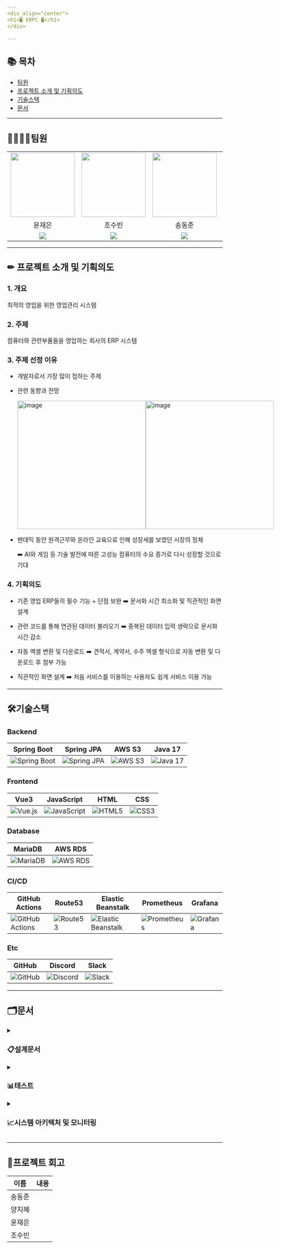 ```yaml
---
<div align="center">
<h1>🖥 ERPC 🖥</h1>
</div>

---
```

## 📚 목차
  - [팀원](#팀원)
  - [프로젝트 소개 및 기획의도](#-프로젝트-소개-및-기획의도) 
  - [기술스택](#기술스택)
  - [문서](#문서)

---
## 👨‍👨‍👦‍👦팀원
<div style="display: flex; justify-content: center;">
  <table style="margin: 0 auto; text-align: center;">
    <tr>
      <td><img src="https://github.com/beyond-sw-camp/be04-final-team06-ERPC/assets/71023617/75edf6b2-ecb1-46b6-a4be-ae24f8a45756" height=150 width=150/></td>
      <td><img src="https://github.com/beyond-sw-camp/be04-final-team06-ERPC/assets/71023617/7b351752-aeb0-4525-bd25-168bd694741f" height=150 width=150/></td>
      <td><img src="https://github.com/beyond-sw-camp/be04-final-team06-ERPC/assets/71023617/08e4faa5-89cd-47e6-b4fb-62e19a582939" height=150 width=150/></td>
      <td><img src="https://github.com/beyond-sw-camp/be04-final-team06-ERPC/assets/71023617/ec7e609b-e780-488b-a132-119f3bfa4440" height=150 width=150/></td>
    </tr>
    <tr>
      <td>윤재은</td>
      <td>조수빈</td>
      <td>송동준</td>
      <td>양지혜</td>
    </tr>
    <tr>
      <td><a href="https://github.com/yunjaeeun"><img src="https://img.shields.io/badge/Github-Link-181717?logo=Github"></a></td>
      <td><a href="https://github.com/chosoobin37"><img src="https://img.shields.io/badge/Github-Link-181717?logo=Github"></a></td>
      <td><a href="https://github.com/dongjunsong"><img src="https://img.shields.io/badge/Github-Link-181717?logo=Github"></a></td>
      <td><a href="https://github.com/Jihye1101"><img src="https://img.shields.io/badge/Github-Link-181717?logo=Github"></a></td>
    </tr>
  </table>
</div>

---
## ✏ 프로젝트 소개 및 기획의도

### 1. 개요
최적의 영업을 위한 영업관리 시스템

### 2. 주제 
컴퓨터와 관련부품들을 영업하는 회사의 ERP 시스템

### 3. 주제 선정 이유
* 개발자로서 가장 많이 접하는 주제
  
* 관련 동향과 전망
  <div style="display: flex; justify-content: space-between;">
  <img src="https://github.com/beyond-sw-camp/be04-final-team06-ERPC/assets/71023617/1c4ded56-994c-4d90-8a15-c7c77d571c28" width="300" alt="image">
  <img src="https://github.com/beyond-sw-camp/be04-final-team06-ERPC/assets/71023617/5d0a3157-fd9b-4de2-bae4-7a206379ad5b" width="300" alt="image">
</div>

* 팬데믹 동안 원격근무와 온라인 교육으로 인해 성장세를 보였던 시장의 정체 <br>

  ➡️ AI와 게임 등 기술 발전에 따른 고성능 컴퓨터의 수요 증가로 다시 성장할 것으로 기대

### 4. 기획의도
* 기존 영업 ERP들의 필수 기능 + 단점 보완 ➡️ 문서화 시간 최소화 및 직관적인 화면 설계
  
* 관련 코드를 통해 연관된 데이터 불러오기 ➡️ 중복된 데이터 입력 생략으로 문서화 시간 감소
  
* 자동 엑셀 변환 및 다운로드 ➡️ 견적서, 계약서, 수주 엑셀 형식으로 자동 변환 및 다운로드 후 첨부 가능

* 직관적인 화면 설계 ➡️ 처음 서비스를 이용하는 사용자도 쉽게 서비스 이용 가능

---
## 🛠기술스택
<h3>Backend</h3>

| Spring Boot | Spring JPA | AWS S3 | Java 17 |
| --- | --- | --- | --- |
| ![Spring Boot](https://img.shields.io/badge/springboot-%236DB33F.svg?style=for-the-badge&logo=springboot&logoColor=white) | ![Spring JPA](https://img.shields.io/badge/Spring%20Data%20JPA-%236DB33F.svg?style=for-the-badge&logo=spring&logoColor=white) | ![AWS S3](https://img.shields.io/badge/Amazon%20S3-569A31?style=for-the-badge&logo=amazonaws&logoColor=white) | ![Java 17](https://img.shields.io/badge/Java-17-007396?style=for-the-badge&logo=java&logoColor=white) |

<h3>Frontend</h3>

| Vue3 | JavaScript | HTML | CSS |
| --- | --- | --- | --- |
| ![Vue.js](https://img.shields.io/badge/vuejs-%2335495e.svg?style=for-the-badge&logo=vuedotjs&logoColor=%234FC08D) | ![JavaScript](https://img.shields.io/badge/javascript-%23323330.svg?style=for-the-badge&logo=javascript&logoColor=%23F7DF1E) | ![HTML5](https://img.shields.io/badge/html5-%23E34F26.svg?style=for-the-badge&logo=html5&logoColor=white) | ![CSS3](https://img.shields.io/badge/css3-%231572B6.svg?style=for-the-badge&logo=css3&logoColor=white) |

<h3>Database</h3>

| MariaDB | AWS RDS |
| --- | --- |
| ![MariaDB](https://img.shields.io/badge/MariaDB-003545?style=for-the-badge&logo=mariadb&logoColor=white) | ![AWS RDS](https://img.shields.io/badge/Amazon%20RDS-527FFF?style=for-the-badge&logo=amazonrds&logoColor=white) |

<h3>CI/CD</h3>

| GitHub Actions | Route53 | Elastic Beanstalk | Prometheus | Grafana |
| --- | --- | --- | --- | --- |
| ![GitHub Actions](https://img.shields.io/badge/GitHub_Actions-2088FF?style=for-the-badge&logo=github-actions&logoColor=white) | ![Route53](https://img.shields.io/badge/Amazon%20Route53-4B8EC6?style=for-the-badge&logo=amazonroute53&logoColor=white) | ![Elastic Beanstalk](https://img.shields.io/badge/AWS%20Elastic%20Beanstalk-%23FF9900?style=for-the-badge&logo=aws-elastic-beanstalk&logoColor=white) | ![Prometheus](https://img.shields.io/badge/Prometheus-%233E3E3E.svg?style=for-the-badge&logo=prometheus&logoColor=white) | ![Grafana](https://img.shields.io/badge/Grafana-%23F46800.svg?style=for-the-badge&logo=grafana&logoColor=white) |

<h3>Etc</h3>

| GitHub | Discord | Slack |
| --- | --- | --- |
| ![GitHub](https://img.shields.io/badge/GitHub-181717?style=for-the-badge&logo=github&logoColor=white) | ![Discord](https://img.shields.io/badge/Discord-7289DA?style=for-the-badge&logo=discord&logoColor=white) | ![Slack](https://img.shields.io/badge/Slack-4A154B?style=for-the-badge&logo=slack&logoColor=white) |


---
## 🗂문서

<details>
  <summary><h3>📋설계문서</h3></summary>
<details>
  <summary><h4>1. WBS</h4></summary>
  <a href = "https://docs.google.com/spreadsheets/d/17O6hW-91EbhwNmIE26s_ZMHHAI28S691gpfcICxbrkk/edit?usp=sharing">WBS</a>
  <img width="1270" alt="image" src="https://github.com/beyond-sw-camp/be04-final-team06-ERPC/assets/71023617/3a89bcde-4694-4e94-add2-70347bb099a2">
</details>
  
<details>
  <summary><h4>2. 요구사항 명세서</h4></summary>
  <a href= "https://docs.google.com/spreadsheets/d/17O6hW-91EbhwNmIE26s_ZMHHAI28S691gpfcICxbrkk/edit?usp=sharing">요구사항 명세서</a>
  <img width="1178" alt="image" src="https://github.com/beyond-sw-camp/be04-final-team06-ERPC/assets/71023617/e8f0aa6e-4937-4180-9edf-b18815084da7">
</details>

<details>
  <summary><h4>3. DDD</h4></summary>
  
  ![image](https://github.com/beyond-sw-camp/be04-final-team06-ERPC/assets/71023617/f635e785-cff2-421a-89de-3cf62c1af5e2)
  ![image](https://github.com/beyond-sw-camp/be04-final-team06-ERPC/assets/71023617/569bc660-9da4-46ea-9d7f-7cbd88b16b23)
  ![image](https://github.com/beyond-sw-camp/be04-final-team06-ERPC/assets/71023617/5cbefffd-22ad-4814-a164-04c0bb80986d)
  ![image](https://github.com/beyond-sw-camp/be04-final-team06-ERPC/assets/71023617/6b5fc6a7-a3c4-4b56-bf06-80c9a5fa2508)
  ![image](https://github.com/beyond-sw-camp/be04-final-team06-ERPC/assets/71023617/d79186b7-f7b5-41bc-8432-120d34d030bb)
  ![image](https://github.com/beyond-sw-camp/be04-final-team06-ERPC/assets/71023617/58016d4d-fe4e-406c-85da-e0818d30782c)
  ![image](https://github.com/beyond-sw-camp/be04-final-team06-ERPC/assets/71023617/696f35cc-bed8-472d-a7f4-63de40261b55)
  ![image](https://github.com/beyond-sw-camp/be04-final-team06-ERPC/assets/71023617/ed4e6298-df5a-4f16-bb8d-e531c9bba524)
  ![image](https://github.com/beyond-sw-camp/be04-final-team06-ERPC/assets/71023617/7d669ce4-151a-4cce-bb33-860577890a89)
  ![image](https://github.com/beyond-sw-camp/be04-final-team06-ERPC/assets/71023617/191eddd4-f750-4cbd-88c7-583da8a7ad26)
</details>
  
<details>
  <summary><h4>4. ERD</h4></summary>
  <h5>1. 논리 모델링</h5>
  
  ![image](https://github.com/beyond-sw-camp/be04-final-team06-ERPC/assets/71023617/607eddf2-36db-4798-9a6f-b642fbeddb87)
  <h5>2. 물리 모델링</h5>
  
  ![image](https://github.com/beyond-sw-camp/be04-final-team06-ERPC/assets/71023617/d407b761-27f5-4c3e-833a-382881782702)

</details>

<details>
  <summary><h4>5. 화면 설계서</h4></summary>

<details>
<summary><h4>5-1. 로그인 + 내 정보</h4> </summary>
  
![와이어프레임 들](https://github.com/beyond-sw-camp/be04-final-team06-ERPC/assets/113569573/8e5cac5d-6a34-47c7-9bff-26e291c65459)

![와이어프레임 들 (2)](https://github.com/beyond-sw-camp/be04-final-team06-ERPC/assets/113569573/2e3ca30a-220c-4175-9ab0-4a8a0051d0ed)

![이미지 1](https://github.com/beyond-sw-camp/be04-final-team06-ERPC/assets/113569573/49031e60-8600-461e-b4a5-85928c2d9a48)

![이미지 2](https://github.com/beyond-sw-camp/be04-final-team06-ERPC/assets/113569573/88ddc0b6-9530-42e3-816b-5e3ed8be5142)


</details>

<br>
<details>
<summary><h4>5-2.공지사항 관리</h4> </summary>

![와이어프레임 들 (9)](https://github.com/beyond-sw-camp/be04-final-team06-ERPC/assets/113569573/b2c0b401-69d3-403e-8615-d0010514c174)

![와이어프레임 들 (10)](https://github.com/beyond-sw-camp/be04-final-team06-ERPC/assets/113569573/288c68d5-c4f7-403d-8a07-788a6cc2e47e)

![와이어프레임 들 (11)](https://github.com/beyond-sw-camp/be04-final-team06-ERPC/assets/113569573/8233a8a2-cc6d-4c7d-bf8d-61a06df4af0e)

![와이어프레임 들 (12)](https://github.com/beyond-sw-camp/be04-final-team06-ERPC/assets/113569573/67a251a6-9f79-4917-b0a7-9f42f5a52b81)

</details>


<br>
<details>
<summary><h4>5-3. 영업기회 관리</h4> </summary>

![와이어프레임 들 (5)](https://github.com/beyond-sw-camp/be04-final-team06-ERPC/assets/113569573/7b572ad5-875f-460a-98a6-9e3a45fc24d4)

![와이어프레임 들 (6)](https://github.com/beyond-sw-camp/be04-final-team06-ERPC/assets/113569573/903f13d9-d034-4bd3-82b6-ca748c0eefcd)

![와이어프레임 들 (7)](https://github.com/beyond-sw-camp/be04-final-team06-ERPC/assets/113569573/6ea9679e-e60c-4bf0-b3b4-6c05d6b2cab6)


![와이어프레임 들 (8)](https://github.com/beyond-sw-camp/be04-final-team06-ERPC/assets/113569573/bd849cd9-ddbd-43b3-8bff-aad12751d8c1)

</details>

<br>
<details>
<summary><h4>5-4. 품목 관리</h4> </summary>
  
![와이어프레임 들 (3)](https://github.com/beyond-sw-camp/be04-final-team06-ERPC/assets/113569573/4bc14d9c-421a-474e-a306-ff4f9b4aeaaa)

![와이어프레임 들 (4)](https://github.com/beyond-sw-camp/be04-final-team06-ERPC/assets/113569573/d4852f6f-b750-475a-940d-c5554756a176)

</details>
  
<br>
<details>
<summary><h4>5-5. 거래처 관리</h4></summary>
    
![그림2](https://github.com/beyond-sw-camp/be04-final-team06-ERPC/assets/153909291/3a778131-aebf-4ad7-8a71-bb8fc6b927a1)

![그림3](https://github.com/beyond-sw-camp/be04-final-team06-ERPC/assets/153909291/8d95911e-9844-4b3a-a222-7bf676951183)

![그림4](https://github.com/beyond-sw-camp/be04-final-team06-ERPC/assets/153909291/b5e40d7c-7a74-4a58-8e19-12f6f9f76ba8)

![그림5](https://github.com/beyond-sw-camp/be04-final-team06-ERPC/assets/153909291/c2ede112-945f-43d6-959d-78a51691cfb3)

</details>

<br>
<details>
<summary><h4>5-6. 견적서 관리</h4></summary>

![그림6](https://github.com/beyond-sw-camp/be04-final-team06-ERPC/assets/153909291/4f608452-4ece-4b24-90b2-8e8ec33f3ae7)

![그림7](https://github.com/beyond-sw-camp/be04-final-team06-ERPC/assets/153909291/1ed42fb2-c4a3-4986-9f75-38d5ac79556b)

![그림8](https://github.com/beyond-sw-camp/be04-final-team06-ERPC/assets/153909291/e57f9047-4b4f-4033-8b0c-35a494e0aa0e)

![그림9](https://github.com/beyond-sw-camp/be04-final-team06-ERPC/assets/153909291/d804846b-708b-473d-b7c0-2d6d3137518c)

</details>

<br>
<details>
<summary><h4>5-7. 계약서 관리</h4></summary>

![그림10](https://github.com/beyond-sw-camp/be04-final-team06-ERPC/assets/153909291/d85c2316-d4da-4bdb-b110-9cf034879045)

![그림11](https://github.com/beyond-sw-camp/be04-final-team06-ERPC/assets/153909291/3a41a8eb-17c0-4b25-9e56-0ee0403cd6f3)

![그림12](https://github.com/beyond-sw-camp/be04-final-team06-ERPC/assets/153909291/fb9f3353-0bf7-4004-988c-770a8d511243)

![그림13](https://github.com/beyond-sw-camp/be04-final-team06-ERPC/assets/153909291/e27c0f8e-64bf-4dfc-9687-0fa54134a2d8)

</details>

<br>
<details>
<summary><h4>5-8. 수주 관리</h4></summary>

![그림14](https://github.com/beyond-sw-camp/be04-final-team06-ERPC/assets/153909291/edf97edf-891f-4f30-ae0d-fb6aaf6a5955)

![그림15](https://github.com/beyond-sw-camp/be04-final-team06-ERPC/assets/153909291/c1fb9d81-20f6-4dec-a666-258b63840a2d)

![그림16](https://github.com/beyond-sw-camp/be04-final-team06-ERPC/assets/153909291/94e9dfcf-7081-4a6b-bf7f-8c4d0b7b1300)

![그림17](https://github.com/beyond-sw-camp/be04-final-team06-ERPC/assets/153909291/836bc2fb-8453-4422-b5ef-e8eaa0591919)

</details>

<br>
<details>
<summary><h4>5-9. 전표 관리</h4></summary>

![그림18](https://github.com/beyond-sw-camp/be04-final-team06-ERPC/assets/153909291/f804940d-7c3a-421e-889b-09a9afb802c7)

![그림19](https://github.com/beyond-sw-camp/be04-final-team06-ERPC/assets/153909291/63ddd0b7-926c-4a09-8b7e-f7ae60d682be)

</details>

<br>
<details>
<summary><h4>5-10. 실적 관리</h4></summary>

![그림20](https://github.com/beyond-sw-camp/be04-final-team06-ERPC/assets/153909291/be4d5fc1-9b96-4ad3-a549-2dfe6a35c690)

</details>

<br>
<details>
<summary><h4>5-11. 결재 관리</h4></summary>

![그림21](https://github.com/beyond-sw-camp/be04-final-team06-ERPC/assets/153909291/55d7c4c1-4c9e-4bfb-b854-851ecc8435be)

![그림22](https://github.com/beyond-sw-camp/be04-final-team06-ERPC/assets/153909291/4b1b3e87-6d77-4eea-801a-901884d52ff8)

![그림23](https://github.com/beyond-sw-camp/be04-final-team06-ERPC/assets/153909291/31c7d00a-cd97-4279-b54e-9691ae6532f1)

![그림24](https://github.com/beyond-sw-camp/be04-final-team06-ERPC/assets/153909291/0d2b0ec5-f2f1-41d1-b1ae-d7e807ca490d)

</details>

<br>
<details>
<summary><h4>5-12. 관리자 페이지</h4></summary>
  
![사진 3](https://github.com/beyond-sw-camp/be04-final-team06-ERPC/assets/113569573/1b1fe0eb-123a-4bf0-9047-19c2bb465742)

![사진 4](https://github.com/beyond-sw-camp/be04-final-team06-ERPC/assets/113569573/36fe7f26-33b8-4aff-9fd8-845cb503186e)

![사진 5](https://github.com/beyond-sw-camp/be04-final-team06-ERPC/assets/113569573/fea93cb4-2602-4cc4-a1f9-bf51a2152df5)

![권한](https://github.com/beyond-sw-camp/be04-final-team06-ERPC/assets/113569573/2da44c8e-caee-4ed0-96eb-71743dfadf84)

![권한 1](https://github.com/beyond-sw-camp/be04-final-team06-ERPC/assets/113569573/8c2f79eb-d30b-485b-9659-6225e58d55ec)

![권한 2](https://github.com/beyond-sw-camp/be04-final-team06-ERPC/assets/113569573/aa5603c5-349d-48ce-a06d-86de8b23cf75)
  
</details>
  
</details>

<details>
  <summary><h4>6. API 명세서</h4></summary>
  
  [API 명세서](http://erpc-back-ver2-env.eba-3inzi7ji.ap-northeast-2.elasticbeanstalk.com/swagger-ui/index.html#/)
  
  <h5>1-1. 세금계산서, 영업기회</h5>
  <img width="653" alt="image" src="https://github.com/beyond-sw-camp/be04-final-team06-ERPC/assets/71023617/772c46b3-9873-4905-8427-ed795a62fe61">

  <h5>1-2. 영업기회 참고사항, 견적서 참고사항, 견적서</h5>
  <img width="653" alt="image" src="https://github.com/beyond-sw-camp/be04-final-team06-ERPC/assets/71023617/f6d8fc32-45fb-42b3-b971-c90719b6043d">

  <h5>1-3. 수주 참고사항, 수주, 공지사항 댓글, 공지사항</h5>
  <img width="635" alt="image" src="https://github.com/beyond-sw-camp/be04-final-team06-ERPC/assets/71023617/11006561-2fa3-4e85-8fa3-d984dca72cf5">

  <h5>1-4. 사원, 계약서, 결재</h5>
  <img width="641" alt="image" src="https://github.com/beyond-sw-camp/be04-final-team06-ERPC/assets/71023617/9f73eed5-6334-488c-9458-ebf856e3fab0">

  <h5>1-5. 결재, 거래처 참고사항, 거래처</h5>
  <img width="624" alt="image" src="https://github.com/beyond-sw-camp/be04-final-team06-ERPC/assets/71023617/5bea75bc-f9c5-4c1e-8739-3823c9ef0922">

  <h5>1-6. 권한, 출하, 세금계산서 발행, 삭제요청</h5>
  <img width="621" alt="image" src="https://github.com/beyond-sw-camp/be04-final-team06-ERPC/assets/71023617/3dc8eb85-b00d-441c-bbfc-f5d297252986">

  <h5>1-7. 삭제요청, 창고, 실적</h5>
  <img width="622" alt="image" src="https://github.com/beyond-sw-camp/be04-final-team06-ERPC/assets/71023617/7ee25378-e270-4e25-b22c-a1075d8aa1e0">

  <h5>1-8. 실적, 품목, POI</h5>
  <img width="622" alt="image" src="https://github.com/beyond-sw-camp/be04-final-team06-ERPC/assets/71023617/e994ba61-8746-4b23-9aae-51d32dc296e5">
  </details>

<details>
  <summary><h4>7. 업무 흐름도</h4></summary>
  <h5>1-1. 영업관리 업무 흐름도</h5>
  <img width="653" alt="image" src="https://github.com/beyond-sw-camp/be04-final-team06-ERPC/assets/71023617/509f052b-d768-4500-bccf-e7fe15284b36">

  <h5>1-2. ERP 관리자 업무 흐름도</h5>
  <img width="653" alt="image" src=https://github.com/beyond-sw-camp/be04-final-team06-ERPC/assets/71023617/c3dd0923-9dd8-4283-8b5b-89c27c9a9c5c">

  <h5>1-3. 상급자(팀장) 업무 흐름도</h5>
  <img width="635" alt="image" src="https://github.com/beyond-sw-camp/be04-final-team06-ERPC/assets/71023617/34f8dcd2-1628-4a76-a519-f61412053de6">
</details>
</details>
</details>

<details>
  <summary><h3>📊테스트</h3></summary>

  <details>
  <summary><h4>1. 백엔드 단위테스트 결과서</h4></summary>
  
  <img alt="백엔드 테스트 명세서" src="https://github.com/beyond-sw-camp/be04-final-team06-ERPC/assets/153909291/77635e98-3f4d-4118-a070-19cab77b9ffe" width="100%" >

</details>
  
  <details>
  <summary><h4>2. UI/UX 단위 테스트 결과서 및  통합테스트</h4></summary>
<br>
<details>
<summary> <h4>2-1. 로그인</h4> </summary>
<h5>2-1-1. 비밀번호 변경 후 로그인 및 로그아웃</h5> 

![영상1](https://github.com/beyond-sw-camp/be04-final-team06-ERPC/assets/113569573/f4088fda-dffe-4409-b138-3f5856dd187b)

<h5>2-1-2. 내 정보 확인 비밀번호 변경 권한신청</h5>

![2024-06-12 15;24;47](https://github.com/beyond-sw-camp/be04-final-team06-ERPC/assets/113569573/b80b577a-194e-40a1-8b41-6deafca96abd)
</details>
<br>
<details>
<summary> <h4>2-2. 공지사항</h4> </summary>
  
<h5>2-2-1. 공지사항 등록</h5>

![2024-06-12 15;25;58](https://github.com/beyond-sw-camp/be04-final-team06-ERPC/assets/113569573/ccb53b22-6780-4c5b-8cf7-3f1632de4166)

<h5>2-2-2. 댓글 작성 및 삭제</h5>

![2024-06-12 15;27;06](https://github.com/beyond-sw-camp/be04-final-team06-ERPC/assets/113569573/48d61703-9714-471a-bcc6-5e6a1fc77ae5)

<h5>2-2-3. 공지사항 수정</h5>

![2024-06-12 15;28;29](https://github.com/beyond-sw-camp/be04-final-team06-ERPC/assets/113569573/3d9f0808-5947-4556-9adf-1666230941a7)

</details>

<br>
<details>
<summary> <h4>2-3. 품목관리</h4> </summary>

<h5>2-3-1. 품목 목록</h5>

![2024-06-12 15;53;24](https://github.com/beyond-sw-camp/be04-final-team06-ERPC/assets/113569573/1355f400-cb2a-4a7b-97e8-de8902aaaa4a)

<h5>2-3-2. 창고 목록</h5>

![2024-06-12 16;12;43](https://github.com/beyond-sw-camp/be04-final-team06-ERPC/assets/113569573/ab8eae5f-e095-4bfd-a1ff-c07bcfbe87cf)

</details>

<br>
<details>
<summary> <h4>2-4. 영업기회</h4> </summary>
  
<h5>2-4-1. 영업기회 목록</h5>
  
![2024-06-12 16;21;58](https://github.com/beyond-sw-camp/be04-final-team06-ERPC/assets/113569573/caa4b370-4f07-4fe5-8ecf-db26d3ad3c8c)

<h5>2-4-2. 영업기회 상태변경 및 참고사항 작성 및 삭제</h5>

![2024-06-12 16;39;10](https://github.com/beyond-sw-camp/be04-final-team06-ERPC/assets/113569573/557c1a19-5f59-4e3d-a08c-ce22bfbe637c)

<h5>2-4-3. 영업기회 등록( 전화번호 형식 이메일 형식 맞아야함)</h5>

![2024-06-12 16;43;48](https://github.com/beyond-sw-camp/be04-final-team06-ERPC/assets/113569573/ff9c010c-f396-4fba-b863-6cf1259ea640)

<h5>2-4-4. 영업기회 수정</h5>

![2024-06-12 16;45;35](https://github.com/beyond-sw-camp/be04-final-team06-ERPC/assets/113569573/03fe1030-605c-4c31-baa0-d4d25190c378)

</details>

<br>
<details>
<summary> <h4>2-5. 거래처 관리</h4> </summary>

<h5>2-5-1. 거래처 등록 및 목록</h5>
  
![거래처-등록](https://github.com/beyond-sw-camp/be04-final-team06-ERPC/assets/153909291/512ea4ff-8da6-454d-a39a-bb0dd2f6bafc)

<h5>2-5-2. 거래처 상세 및 수정/삭제 요청</h5>

![거래처-조회-및-수정](https://github.com/beyond-sw-camp/be04-final-team06-ERPC/assets/153909291/354b54f8-a674-4cb4-bf01-a610f20d66cf)

</details>

<br>
<details>
<summary> <h4>2-6. 견적서 관리</h4> </summary>

<h5>2-6-1. 견적서 등록 및 목록</h5>
  
![견적서-등록](https://github.com/beyond-sw-camp/be04-final-team06-ERPC/assets/153909291/40f38cc5-1744-4f7e-b31a-eff34030c7ea)

<h5>2-6-2. 견적서 상세 및 수정/엑셀다운/결재요청/삭제요청</h5>

![견적서-조회-및-수정](https://github.com/beyond-sw-camp/be04-final-team06-ERPC/assets/153909291/14ceb326-98e6-4985-b150-d1cf9ed839be)

</details>

<br>
<details>
<summary> <h4>2-7. 계약서 관리</h4> </summary>

<h5>2-7-1. 계약서 등록 및 목록</h5>
  
![계약서-등록](https://github.com/beyond-sw-camp/be04-final-team06-ERPC/assets/153909291/509a89e6-3416-4d27-8ec4-47c6cca3b3d0)

<h5>2-7-2. 계약서 상세 및 수정/엑셀다운/결재요청/삭제요청</h5>

![계약서-조회-및-수정](https://github.com/beyond-sw-camp/be04-final-team06-ERPC/assets/153909291/1b61caa8-995c-4b91-96bb-96900d1d27e5)

</details>

<br>
<details>
<summary> <h4>2-8. 수주/전표 관리</h4> </summary>

<h5>2-8-1. 수주 등록 및 목록</h5>
  
![수주-등록](https://github.com/beyond-sw-camp/be04-final-team06-ERPC/assets/153909291/cfd41820-8fab-4f4d-9bb8-39a9d6b7a0e8)

<h5>2-8-2. 수주 상세 및 수정/엑셀다운/결재요청/삭제요청</h5>

![수주-조회-및-수정](https://github.com/beyond-sw-camp/be04-final-team06-ERPC/assets/153909291/0d921cbf-27ae-44dc-9b40-b6d458efc977)

<h5>2-8-3. 세금계산서 발행 요청 및 발행내역/출하상태 확인</h5>

![세금계산서-발행-및-수주-출하-확인](https://github.com/beyond-sw-camp/be04-final-team06-ERPC/assets/153909291/c3a8b327-659a-476e-97bd-0bbdd592aa8b)

</details>

<br>
<details>
<summary> <h4>2-9. 실적 관리</h4> </summary>

<h5>2-9-1. 연간 실적 조회</h5>
  
![실적 조회 - 연간](https://github.com/beyond-sw-camp/be04-final-team06-ERPC/assets/153909291/1c770eb6-c1c4-4f23-a9de-5db402ba4c85)

<h5>2-9-2. 팀별 실적 조회</h5>

![실적 조회 - 팀](https://github.com/beyond-sw-camp/be04-final-team06-ERPC/assets/153909291/6213682a-fa9d-4f66-a77b-7b8c94a2303a)

<h5>2-9-3. 사원별 실적 조회</h5>

![실적 조회 - 사원별](https://github.com/beyond-sw-camp/be04-final-team06-ERPC/assets/153909291/e38a6d58-f0a1-4561-a4d8-808d2b007441)

</details>

<br>
<details>
<summary> <h4>2-10. 결재 관리</h4> </summary>

<h5>2-10-1. 견적서 결재</h5>
  
![결재 관리 - 견적](https://github.com/beyond-sw-camp/be04-final-team06-ERPC/assets/153909291/af0b6230-598f-4e77-9b4e-8af1407026a6)

<h5>2-10-2. 계약서 결재</h5>

![결재 관리 - 계약](https://github.com/beyond-sw-camp/be04-final-team06-ERPC/assets/153909291/7c810259-d265-4e1c-a7cc-fdc6c54cc6fa)

<h5>2-10-3. 수주 결재</h5>

![결재 관리 - 수주](https://github.com/beyond-sw-camp/be04-final-team06-ERPC/assets/153909291/dbf9ffff-e5bc-498e-8ebc-d1dc4b4af0ef)

</details>


</details>

</details>

<details>
  <summary><h3>📈시스템 아키텍처 및 모니터링</h3></summary>
  <h4>1. 시스템 아키텍처</h4>
  <img width="1318" alt="image" src="https://github.com/beyond-sw-camp/be04-final-team06-ERPC/assets/71023617/469ff274-9418-4376-91cc-652a03f84668">

  <h4>2. Prometheus</h4>
  
  ![image](https://github.com/beyond-sw-camp/be04-final-team06-ERPC/assets/71023617/30425298-ce1d-4eb9-bf07-133bdd4077b3)

  <h4>3. Grafana</h4>
  
  ![image](https://github.com/beyond-sw-camp/be04-final-team06-ERPC/assets/71023617/7d81dd77-76fd-427a-b3a9-7f42b18b6e39)
</details>

---
## 🥳프로젝트 회고

| 이름 | 내용 |
| ----- | ----------|
|  송동준 |  |
|  양지혜 |  |
|  윤재은 |  |
|  조수빈 |  |
